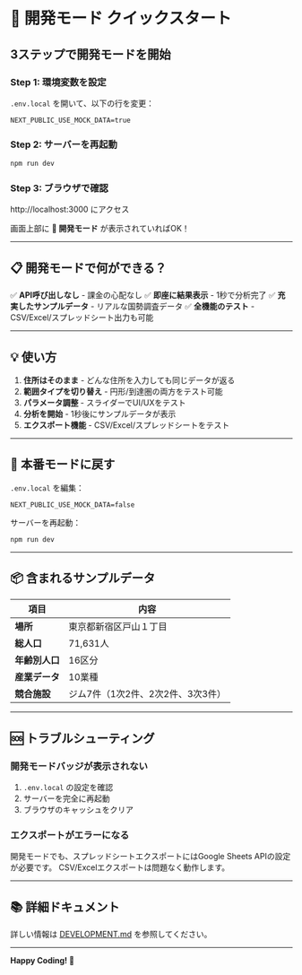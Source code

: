 # 🚀 開発モード クイックスタート

## 3ステップで開発モードを開始

### Step 1: 環境変数を設定

`.env.local` を開いて、以下の行を変更：

```env
NEXT_PUBLIC_USE_MOCK_DATA=true
```

### Step 2: サーバーを再起動

```bash
npm run dev
```

### Step 3: ブラウザで確認

http://localhost:3000 にアクセス

画面上部に **🔧 開発モード** が表示されていればOK！

---

## 📋 開発モードで何ができる？

✅ **API呼び出しなし** - 課金の心配なし
✅ **即座に結果表示** - 1秒で分析完了
✅ **充実したサンプルデータ** - リアルな国勢調査データ
✅ **全機能のテスト** - CSV/Excel/スプレッドシート出力も可能

---

## 💡 使い方

1. **住所はそのまま** - どんな住所を入力しても同じデータが返る
2. **範囲タイプを切り替え** - 円形/到達圏の両方をテスト可能
3. **パラメータ調整** - スライダーでUI/UXをテスト
4. **分析を開始** - 1秒後にサンプルデータが表示
5. **エクスポート機能** - CSV/Excel/スプレッドシートをテスト

---

## 🔄 本番モードに戻す

`.env.local` を編集：

```env
NEXT_PUBLIC_USE_MOCK_DATA=false
```

サーバーを再起動：

```bash
npm run dev
```

---

## 📦 含まれるサンプルデータ

| 項目 | 内容 |
|------|------|
| **場所** | 東京都新宿区戸山１丁目 |
| **総人口** | 71,631人 |
| **年齢別人口** | 16区分 |
| **産業データ** | 10業種 |
| **競合施設** | ジム7件（1次2件、2次2件、3次3件） |

---

## 🆘 トラブルシューティング

### 開発モードバッジが表示されない

1. `.env.local` の設定を確認
2. サーバーを完全に再起動
3. ブラウザのキャッシュをクリア

### エクスポートがエラーになる

開発モードでも、スプレッドシートエクスポートにはGoogle Sheets APIの設定が必要です。
CSV/Excelエクスポートは問題なく動作します。

---

## 📚 詳細ドキュメント

詳しい情報は [DEVELOPMENT.md](./DEVELOPMENT.md) を参照してください。

---

**Happy Coding! 🎉**
